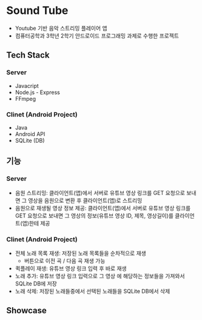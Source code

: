 # Sound Tube
- Youtube 기반 음악 스트리밍 플레이어 앱
- 컴퓨터공학과 3학년 2학기 안드로이드 프로그래밍 과제로 수행한 프로젝트

## Tech Stack
### Server
- Javacript
- Node.js - Express
- FFmpeg
### Clinet (Android Project)
- Java
- Android API
- SQLite (DB)

## 기능
### Server
- 음원 스트리밍: 클라이언트(앱)에서 서버로 유튜브 영상 링크를 GET 요청으로 보내면 그 영상을 음원으로 변환 후 클라이언트(앱)로 스트리밍 
- 음원으로 재생될 영상 정보 제공: 클라이언트(앱)에서 서버로 유튜브 영상 링크를 GET 요청으로 보내면 그 영상의 정보(유튜브 영상 ID, 제목, 영상길이)를 클라이언트(앱)한테 제공
### Clinet (Android Project)
- 전체 노래 목록 재생: 저장된 노래 목록들을 순차적으로 재생
  - 버튼으로 이전 곡 / 다음 곡 재생 가능
- 퀵플레이 재생: 유튜브 영상 링크 입력 후 바로 재생
- 노래 추가:  유튜브 영상 링크 입력으로 그 영상 에 해당하는 정보들을 가져와서 SQLite DB에 저장
- 노래 삭제: 저장된 노래들중에서 선택된 노래들을 SQLite DB에서 삭제

## Showcase

